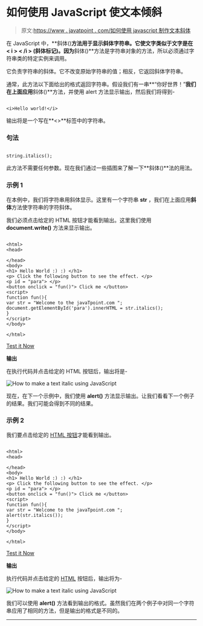 # 如何使用 JavaScript 使文本倾斜

> 原文:[https://www . javatpoint . com/如何使用 javascript 制作文本斜体](https://www.javatpoint.com/how-to-make-a-text-italic-using-javascript)

在 JavaScript 中，**斜体()**方法用于显示斜体字符串。它使文字类似于文字是在 **< i > < /i >** (斜体标记)。因为**斜体()**方法是字符串对象的方法，所以必须通过字符串类的特定实例来调用。

它负责字符串的斜体。它不改变原始字符串的值；相反，它返回斜体字符串。

通常，此方法以下面给出的格式返回字符串。假设我们有一串**“你好世界！”**我们在上面应用**斜体()**方法，并使用 alert 方法显示输出，然后我们将得到-

```

<i>Hello world!</i> 

```

输出将是一个写在**<></I>**标签中的字符串。

### 句法

```

string.italics();

```

此方法不需要任何参数。现在我们通过一些插图来了解一下**斜体()**法的用法。

### 示例 1

在本例中，我们将字符串用斜体显示。这里有一个字符串 **str** ，我们在上面应用**斜体**方法使字符串的字符斜体。

我们必须点击给定的 HTML 按钮才能看到输出。这里我们使用 **document.write()** 方法来显示输出。

```

<html>
<head>

</head>
<body>
<h1> Hello World :) :) </h1>
<p> Click the following button to see the effect. </p>
<p id = "para"> </p>
<button onclick = "fun()"> Click me </button>
<script>
function fun(){
var str = "Welcome to the javaTpoint.com ";
document.getElementById('para').innerHTML = str.italics();
}
</script>
</body>

</html>

```

[Test it Now](https://www.javatpoint.com/oprweb/test.jsp?filename=how-to-make-a-text-italic-using-javascript1)

**输出**

在执行代码并点击给定的 HTML 按钮后，输出将是-

![How to make a text italic using JavaScript](../Images/9785a9408444febacdbda8154bdf24ba.png)

现在，在下一个示例中，我们使用 **alert()** 方法显示输出。让我们看看下一个例子的结果。我们可能会得到不同的结果。

### 示例 2

我们要点击给定的 [HTML 按钮](https://www.javatpoint.com/html-button-tag)才能看到输出。

```

<html>
<head>

</head>
<body>
<h1> Hello World :) :) </h1>
<p> Click the following button to see the effect. </p>
<p id = "para"> </p>
<button onclick = "fun()"> Click me </button>
<script>
function fun(){
var str = "Welcome to the javaTpoint.com ";
alert(str.italics());
}
</script>
</body>

</html>

```

[Test it Now](https://www.javatpoint.com/oprweb/test.jsp?filename=how-to-make-a-text-italic-using-javascript2)

**输出**

执行代码并点击给定的 [HTML](https://www.javatpoint.com/html-tutorial) 按钮后，输出将为-

![How to make a text italic using JavaScript](../Images/b97cc9d7ae6d1c008d7695b06cdf7d5f.png)

我们可以使用 **alert()** 方法看到输出的格式。虽然我们在两个例子中对同一个字符串应用了相同的方法，但是输出的格式是不同的。

* * *